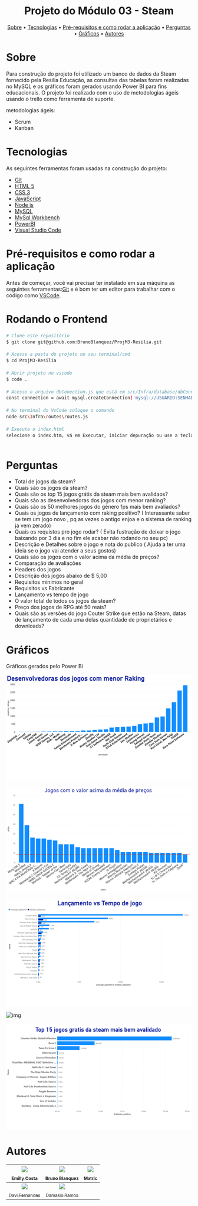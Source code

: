 <h1 align="center">Projeto do Módulo 03 - Steam</h1>

<p align="center">
 <a href="#Sobre">Sobre</a> •
 <a href="#Tecnologias">Tecnologias</a> • 
 <a href="#Pré-requisitos e como rodar a aplicação">Pré-requisitos e como rodar a aplicação</a> • 
 <a href="#Perguntas">Perguntas</a> •
 <a href="#Gráficos">Gráficos</a> • 
 <a href="#autores">Autores</a>
</p>

# Sobre

Para construção do projeto foi utilizado um banco de dados da Steam fornecido pela Resilia Educação, as consultas das tabelas foram realizadas no MySQL e os gráficos foram gerados usando Power BI para fins educacionais.
O projeto foi realizado com o uso de metodologias ágeis usando o trello como ferramenta de suporte.

metodologias ágeis:
- Scrum
- Kanban

# Tecnologias

As seguintes ferramentas foram usadas na construção do projeto:

- [Git](https://git-scm.com)
- [HTML 5](https://developer.mozilla.org/pt-BR/docs/Web/HTML)
- [CSS 3](https://developer.mozilla.org/pt-BR/docs/Web/CSS)
- [JavaScript](https://developer.mozilla.org/pt-BR/docs/Web/JavaScript)
- [Node js](https://nodejs.org/en/)
- [MySQL](https://dev.mysql.com/downloads/mysql/)
- [MySql Workbench](https://dev.mysql.com/downloads/workbench/ )
- [PowerBI](https://powerbi.microsoft.com/pt-br/getting-started-with-power-bi/)
- [Visual Studio Code](https://code.visualstudio.com/)

# Pré-requisitos e como rodar a aplicação

Antes de começar, você vai precisar ter instalado em sua máquina as seguintes ferramentas:[Git](https://git-scm.com) e é bom ter um editor para trabalhar com o código como [VSCode](https://code.visualstudio.com/).

# Rodando o Frontend

```bash
# Clone este repositório
$ git clone git@github.com:BrunoBlanquez/ProjM3-Resilia.git

# Acesse a pasta do projeto no seu terminal/cmd
$ cd ProjM3-Resilia

# Abrir projeto no vscode
$ code .

# Acesse o arquivo dbConection.js que está em src/Infra/database/dbConnection.js e preencha com os seus dados o USUARIO:SENHADOBANCO
const connection = await mysql.createConnection('mysql://USUARIO:SENHADOBANCO@localhost:3306/NOMEDOBANCO');

# No terminal do VsCode coloque o comando
node src\Infra\routes\routes.js

# Execute o index.html
selecione o index.htm, vá em Executar, iniciar depuração ou use a tecla F5
  
```

# Perguntas

 - Total de jogos da steam?
 - Quais são os jogos da steam?
 - Quais são os top 15 jogos grátis da steam mais bem avalidaos?
 - Quais são as desenvolvedoras dos jogos com menor ranking? 
 - Quais são os 50 melhores jogos do gênero fps mais bem avaliados?
 - Quais os jogos de lançamento com raking positivo? ( Interassante saber se tem um jogo novo , pq as vezes o antigo enjoa e o sistema de ranking já vem zerado)
 - Quais os requistos pro jogo rodar? ( Evita fustração de deixar o jogo baixando por 3 dia e no fim ele acabar não rodando no seu pc)
 - Descrição e Detalhes sobre o jogo e nota do publico ( Ajuda a ter uma ideia se o jogo vai atender a seus gostos)
 - Quais são os jogos com o valor acima da média de preços?
 - Comparação de avaliações
 - Headers dos jogos
 - Descrição dos jogos abaixo de $ 5,00
 - Requisitos mínimos no geral
 - Requisitos vs Fabricante
 - Lançamento vs tempo de jogo
 - O valor total de todos os jogos da steam?
 - Preço dos jogos de RPG até 50 reais?
 - Quais são as versões do jogo Couter Strike que estão na Steam, datas de lançamento de cada uma delas quantidade de proprietários e downloads?

# Gráficos

Gráficos gerados pelo Power Bi

![img](https://raw.githubusercontent.com/BrunoBlanquez/ProjM3-Resilia/main/img/Desenv.%20com%20menor%20ranking.png)

![img](https://raw.githubusercontent.com/BrunoBlanquez/ProjM3-Resilia/main/img/Valor%20acima%20da%20media.png)

![img](https://raw.githubusercontent.com/BrunoBlanquez/ProjM3-Resilia/main/img/lancamento%20vs%20tempo%20de%20jogo.png)

![img](https://raw.githubusercontent.com/BrunoBlanquez/ProjM3-Resilia/main/img/lan%C3%A7amento%20com%20ranking%20positivo.png)

![img](https://raw.githubusercontent.com/BrunoBlanquez/ProjM3-Resilia/main/img/top%2015%20jogos.png)
 
# Autores

| [<img src="https://avatars.githubusercontent.com/u/96596496?v=4" width=115><br><sub>Emilly Costa</sub>](https://github.com/theemillycosta) |  [<img src="https://avatars.githubusercontent.com/u/92882615?v=4" width=115><br><sub>Bruno Blanquez</sub>](https://github.com/BrunoBlanquez) |  [<img src="https://avatars.githubusercontent.com/u/55266551?v=4" width=115><br><sub>Matric</sub>](https://github.com/MatricBts) |
| :---: | :---: | :---: |
| [<img src="https://avatars.githubusercontent.com/u/96270135?v=4" width=115><br><sub>Davi Fernandes</sub>](https://github.com/DaviFernandesSRN) |  [<img src="https://avatars.githubusercontent.com/u/96209345?v=4" width=115><br><sub>Damasio Ramos</sub>](https://github.com/DamasioRamos) |
